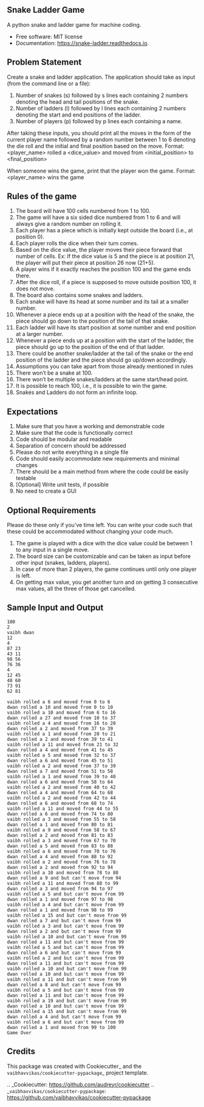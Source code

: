 ## Snake Ladder Game

A python snake and ladder game for machine coding.


* Free software: MIT license
* Documentation: https://snake-ladder.readthedocs.io.


## Problem Statement
Create a snake and ladder application. The application should take as input (from the command line or a file):

1. Number of snakes (s) followed by s lines each containing 2 numbers denoting the head and tail positions of the snake.
2. Number of ladders (l) followed by l lines each containing 2 numbers denoting the start and end positions of the ladder.
3. Number of players (p) followed by p lines each containing a name.

After taking these inputs, you should print all the moves in the form of the current player name followed by a random number between 1 to 6 denoting the die roll and the initial and final position based on the move.
Format: <player_name> rolled a <dice_value> and moved from <initial_position> to <final_position>

When someone wins the game, print that the player won the game.
Format: <player_name> wins the game

## Rules of the game

1. The board will have 100 cells numbered from 1 to 100.
2. The game will have a six sided dice numbered from 1 to 6 and will always give a random number on rolling it.
3. Each player has a piece which is initially kept outside the board (i.e., at position 0).
4. Each player rolls the dice when their turn comes.
5. Based on the dice value, the player moves their piece forward that number of cells. Ex: If the dice value is 5 and the piece is at position 21, the player will put their piece at position 26 now (21+5).
6. A player wins if it exactly reaches the position 100 and the game ends there.
7. After the dice roll, if a piece is supposed to move outside position 100, it does not move.
8. The board also contains some snakes and ladders.
9. Each snake will have its head at some number and its tail at a smaller number.
10. Whenever a piece ends up at a position with the head of the snake, the piece should go down to the position of the tail of that snake.
11. Each ladder will have its start position at some number and end position at a larger number.
12. Whenever a piece ends up at a position with the start of the ladder, the piece should go up to the position of the end of that ladder.
13. There could be another snake/ladder at the tail of the snake or the end position of the ladder and the piece should go up/down accordingly.
14. Assumptions you can take apart from those already mentioned in rules
15. There won’t be a snake at 100.
16. There won’t be multiple snakes/ladders at the same start/head point.
17. It is possible to reach 100, i.e., it is possible to win the game.
18. Snakes and Ladders do not form an infinite loop.

## Expectations
1. Make sure that you have a working and demonstrable code
2. Make sure that the code is functionally correct
3. Code should be modular and readable
4. Separation of concern should be addressed
5. Please do not write everything in a single file
6. Code should easily accommodate new requirements and minimal changes
7. There should be a main method from where the code could be easily testable
8. [Optional] Write unit tests, if possible
9. No need to create a GUI

## Optional Requirements
Please do these only if you’ve time left. You can write your code such that these could be accommodated without changing your code much.

1. The game is played with a dice with the dice value could be between 1 to any input in a single move.
2. The board size can be customizable and can be taken as input before other input (snakes, ladders, players).
3. In case of more than 2 players, the game continues until only one player is left.
4. On getting max value, you get another turn and on getting 3 consecutive max values, all the three of those get cancelled.

## Sample Input and Output
```
100
2
vaibh dwan
12
4
87 23
43 11
98 56
76 36
4
12 45
40 60
73 91
62 81
```
```
vaibh rolled a 6 and moved from 0 to 6
dwan rolled a 10 and moved from 0 to 10
vaibh rolled a 10 and moved from 6 to 16
dwan rolled a 27 and moved from 10 to 37
vaibh rolled a 4 and moved from 16 to 20
dwan rolled a 2 and moved from 37 to 39
vaibh rolled a 1 and moved from 20 to 21
dwan rolled a 2 and moved from 39 to 41
vaibh rolled a 11 and moved from 21 to 32
dwan rolled a 4 and moved from 41 to 45
vaibh rolled a 5 and moved from 32 to 37
dwan rolled a 6 and moved from 45 to 51
vaibh rolled a 2 and moved from 37 to 39
dwan rolled a 7 and moved from 51 to 58
vaibh rolled a 1 and moved from 39 to 40
dwan rolled a 6 and moved from 58 to 64
vaibh rolled a 2 and moved from 40 to 42
dwan rolled a 4 and moved from 64 to 68
vaibh rolled a 2 and moved from 42 to 44
dwan rolled a 6 and moved from 68 to 74
vaibh rolled a 11 and moved from 44 to 55
dwan rolled a 6 and moved from 74 to 80
vaibh rolled a 3 and moved from 55 to 58
dwan rolled a 1 and moved from 80 to 81
vaibh rolled a 9 and moved from 58 to 67
dwan rolled a 2 and moved from 81 to 83
vaibh rolled a 3 and moved from 67 to 70
dwan rolled a 5 and moved from 83 to 88
vaibh rolled a 6 and moved from 70 to 76
dwan rolled a 4 and moved from 88 to 92
vaibh rolled a 2 and moved from 76 to 78
dwan rolled a 2 and moved from 92 to 94
vaibh rolled a 10 and moved from 78 to 88
dwan rolled a 9 and but can't move from 94
vaibh rolled a 11 and moved from 88 to 99
dwan rolled a 3 and moved from 94 to 97
vaibh rolled a 5 and but can't move from 99
dwan rolled a 1 and moved from 97 to 98
vaibh rolled a 4 and but can't move from 99
dwan rolled a 1 and moved from 98 to 99
vaibh rolled a 15 and but can't move from 99
dwan rolled a 7 and but can't move from 99
vaibh rolled a 3 and but can't move from 99
dwan rolled a 2 and but can't move from 99
vaibh rolled a 10 and but can't move from 99
dwan rolled a 11 and but can't move from 99
vaibh rolled a 5 and but can't move from 99
dwan rolled a 6 and but can't move from 99
vaibh rolled a 2 and but can't move from 99
dwan rolled a 11 and but can't move from 99
vaibh rolled a 10 and but can't move from 99
dwan rolled a 10 and but can't move from 99
vaibh rolled a 11 and but can't move from 99
dwan rolled a 8 and but can't move from 99
vaibh rolled a 5 and but can't move from 99
dwan rolled a 11 and but can't move from 99
vaibh rolled a 19 and but can't move from 99
dwan rolled a 10 and but can't move from 99
vaibh rolled a 15 and but can't move from 99
dwan rolled a 4 and but can't move from 99
vaibh rolled a 6 and but can't move from 99
dwan rolled a 1 and moved from 99 to 100
Game Over
```

## Credits

This package was created with Cookiecutter_ and the `vaibhavvikas/cookiecutter-pypackage`_ project template.

.. _Cookiecutter: https://github.com/audreyr/cookiecutter
.. _`vaibhavvikas/cookiecutter-pypackage`: https://github.com/vaibhavvikas/cookiecutter-pypackage

